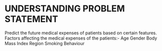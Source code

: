 # UNDERSTANDING PROBLEM STATEMENT 

Predict the future medical expenses of patients based on certain features.
Factors affecting the medical expenses of the patients:-
Age
Gender
Body Mass Index
Region
Smoking Behaviour
